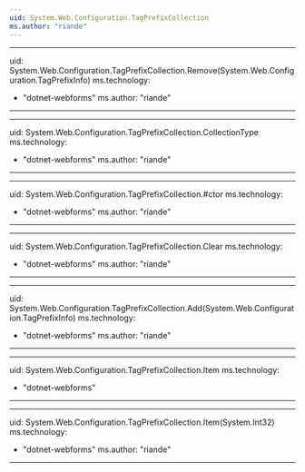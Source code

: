 ```yaml
---
uid: System.Web.Configuration.TagPrefixCollection
ms.author: "riande"
---
```


---
uid: System.Web.Configuration.TagPrefixCollection.Remove(System.Web.Configuration.TagPrefixInfo)
ms.technology: 
  - "dotnet-webforms"
ms.author: "riande"
---

---
uid: System.Web.Configuration.TagPrefixCollection.CollectionType
ms.technology: 
  - "dotnet-webforms"
ms.author: "riande"
---

---
uid: System.Web.Configuration.TagPrefixCollection.#ctor
ms.technology: 
  - "dotnet-webforms"
ms.author: "riande"
---

---
uid: System.Web.Configuration.TagPrefixCollection.Clear
ms.technology: 
  - "dotnet-webforms"
ms.author: "riande"
---

---
uid: System.Web.Configuration.TagPrefixCollection.Add(System.Web.Configuration.TagPrefixInfo)
ms.technology: 
  - "dotnet-webforms"
ms.author: "riande"
---

---
uid: System.Web.Configuration.TagPrefixCollection.Item
ms.technology: 
  - "dotnet-webforms"
---

---
uid: System.Web.Configuration.TagPrefixCollection.Item(System.Int32)
ms.technology: 
  - "dotnet-webforms"
ms.author: "riande"
---
